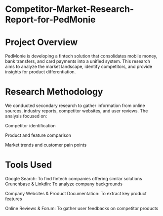 # Competitor-Market-Research-Report-for-PedMonie
# Project Overview
PedMonie is developing a fintech solution that consolidates mobile money, bank transfers, and card payments into a unified system. This research aims to analyze the market landscape, identify competitors, and provide insights for product differentiation.
# Research Methodology
We conducted secondary research to gather information from online sources, industry reports, competitor websites, and user reviews. The analysis focused on:

Competitor identification

Product and feature comparison

Market trends and customer pain points
# Tools Used
Google Search: To find fintech companies offering similar solutions
Crunchbase & LinkdIn: To analyze company backgrounds

Company Websites & Product Documentation: To extract key product features

Online Reviews & Forum: To gather user feedbacks on competitor products
